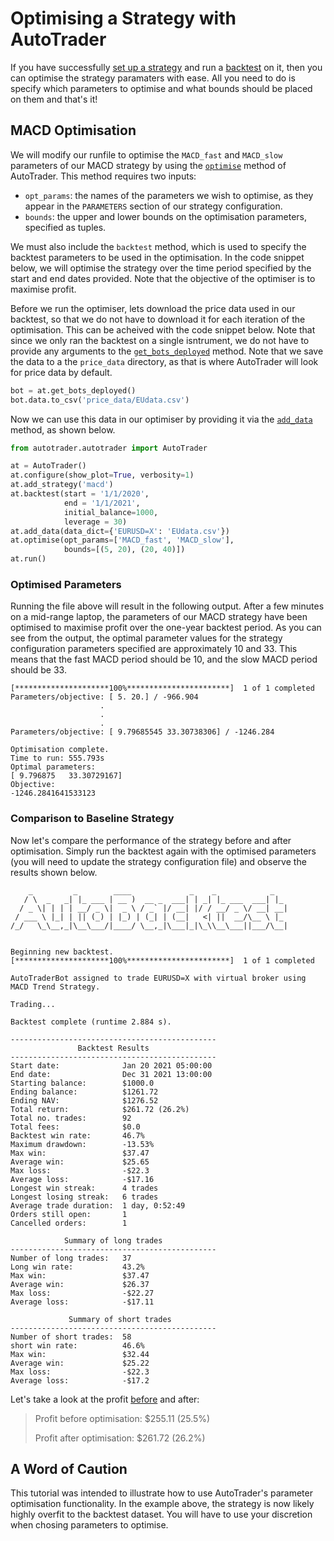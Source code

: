 # Optimising a Strategy with AutoTrader

If you have successfully [set up a strategy](building-strategy) and run a [backtest](backtesting) on it, 
then you can optimise the strategy paramaters with ease. All you need to do is specify which parameters 
to optimise and what bounds should be placed on them and that's it!

## MACD Optimisation
We will modify our runfile to optimise the `MACD_fast` and `MACD_slow` parameters of our MACD strategy by using
the [`optimise`](autotrader-optimise-config) method of AutoTrader. This method requires two inputs: 
- `opt_params`: the names of the parameters we wish to optimise, as they appear in the `PARAMETERS` section of our 
strategy configuration.
- `bounds`: the upper and lower bounds on the optimisation parameters, specified as tuples.

We must also include the `backtest` method, which is used to specify the backtest parameters to be used in the optimisation.
In the code snippet below, we will optimise the strategy over the time period specified by the start and end dates provided.
Note that the objective of the optimiser is to maximise profit. 

Before we run the optimiser, lets download the price data used in our backtest, so that we do not have to download it 
for each iteration of the optimisation. This can be acheived with the code snippet below. Note that since we only
ran the backtest on a single isntrument, we do not have to provide any arguments to the 
[`get_bots_deployed`](autotrader-bots-deployed) method. Note that we save the data to a the `price_data` directory,
as that is where AutoTrader will look for price data by default.

```python
bot = at.get_bots_deployed()
bot.data.to_csv('price_data/EUdata.csv')
```
Now we can use this data in our optimiser by providing it via the [`add_data`](autotrader-add-data) method, as shown below.

```python
from autotrader.autotrader import AutoTrader

at = AutoTrader()
at.configure(show_plot=True, verbosity=1)
at.add_strategy('macd')
at.backtest(start = '1/1/2020',
            end = '1/1/2021',
            initial_balance=1000,
            leverage = 30)
at.add_data(data_dict={'EURUSD=X': 'EUdata.csv'})
at.optimise(opt_params=['MACD_fast', 'MACD_slow'],
            bounds=[(5, 20), (20, 40)])
at.run()
```


### Optimised Parameters
Running the file above will result in the following output. After a few minutes on a mid-range laptop, the 
parameters of our MACD strategy have been optimised to maximise profit over the one-year backtest period. As you can 
see from the output, the optimal parameter values for the strategy configuration parameters specified are approximately 
10 and 33. This means that the fast MACD period should be 10, and the slow MACD period should be 33.

```
[*********************100%***********************]  1 of 1 completed
Parameters/objective: [ 5. 20.] / -966.904
                    .
                    .
                    .
Parameters/objective: [ 9.79685545 33.30738306] / -1246.284

Optimisation complete.
Time to run: 555.793s
Optimal parameters:
[ 9.796875   33.30729167]
Objective:
-1246.2841641533123
```

### Comparison to Baseline Strategy
Now let's compare the performance of the strategy before and after optimisation. Simply run the backtest again with 
the optimised parameters (you will need to update the strategy configuration file) and observe the results shown below. 

```
    _         _        ____             _    _            _   
   / \  _   _| |_ ___ | __ )  __ _  ___| | _| |_ ___  ___| |_ 
  / _ \| | | | __/ _ \|  _ \ / _` |/ __| |/ / __/ _ \/ __| __|
 / ___ \ |_| | || (_) | |_) | (_| | (__|   <| ||  __/\__ \ |_ 
/_/   \_\__,_|\__\___/|____/ \__,_|\___|_|\_\\__\___||___/\__|
                                                              

Beginning new backtest.
[*********************100%***********************]  1 of 1 completed

AutoTraderBot assigned to trade EURUSD=X with virtual broker using MACD Trend Strategy.

Trading...

Backtest complete (runtime 2.884 s).

----------------------------------------------
               Backtest Results
----------------------------------------------
Start date:              Jan 20 2021 05:00:00
End date:                Dec 31 2021 13:00:00
Starting balance:        $1000.0
Ending balance:          $1261.72
Ending NAV:              $1276.52
Total return:            $261.72 (26.2%)
Total no. trades:        92
Total fees:              $0.0
Backtest win rate:       46.7%
Maximum drawdown:        -13.53%
Max win:                 $37.47
Average win:             $25.65
Max loss:                -$22.3
Average loss:            -$17.16
Longest win streak:      4 trades
Longest losing streak:   6 trades
Average trade duration:  1 day, 0:52:49
Orders still open:       1
Cancelled orders:        1

            Summary of long trades
----------------------------------------------
Number of long trades:   37
Long win rate:           43.2%
Max win:                 $37.47
Average win:             $26.37
Max loss:                -$22.27
Average loss:            -$17.11

             Summary of short trades
----------------------------------------------
Number of short trades:  58
short win rate:          46.6%
Max win:                 $32.44
Average win:             $25.22
Max loss:                -$22.3
Average loss:            -$17.2
```

Let's take a look at the profit [before](backtesting) and after:
>
>Profit before optimisation:
>$255.11 (25.5%)
>
>Profit after optimisation:
>$261.72 (26.2%)



## A Word of Caution
This tutorial was intended to illustrate how to use AutoTrader's parameter optimisation functionality. In the example above,
the strategy is now likely highly overfit to the backtest dataset. You will have to use your discretion when chosing parameters 
to optimise.
